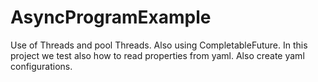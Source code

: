 # AsyncProgramExample
Use of Threads and pool Threads. Also using CompletableFuture.
In this project we test also how to read properties from yaml.
Also create yaml configurations.
